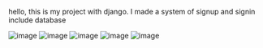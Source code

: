 hello, this is my project with django. 
I made a system of signup and signin include database

![image](https://github.com/pedrohambrosioo/login-cad/assets/129539904/5d2beaf1-dd30-4ff9-a801-6dd2e6bbb7b4)
![image](https://github.com/pedrohambrosioo/login-cad/assets/129539904/6118ec66-51ae-40ae-a466-81cbf6cc2699)
![image](https://github.com/pedrohambrosioo/login-cad/assets/129539904/697dbaa1-360e-4fdc-a5e2-429e4e9c6f99)
![image](https://github.com/pedrohambrosioo/login-cad/assets/129539904/386e1f3d-2652-452c-89dd-f12e11b3e931)
![image](https://github.com/pedrohambrosioo/login-cad/assets/129539904/5082c8e0-2210-4c6b-92d4-458ea7f640fe)



